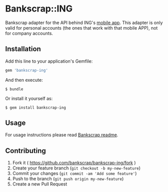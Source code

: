 # Bankscrap::ING

Bankscrap adapter for the API behind ING's [mobile app](https://play.google.com/store/apps/details?id=www.ingdirect.nativeframe&hl=en).
This adapter is only valid for personal accounts (the ones that work with that mobile APP), not for company accounts.

## Installation

Add this line to your application's Gemfile:

```ruby
gem 'bankscrap-ing'
```

And then execute:

    $ bundle

Or install it yourself as:

    $ gem install bankscrap-ing

## Usage

For usage instructions please read [Bankscrap readme](https://github.com/bankscrap/bankscrap/blob/refactor/README.md#usage).


## Contributing

1. Fork it ( https://github.com/bankscrap/bankscrap-ing/fork )
2. Create your feature branch (`git checkout -b my-new-feature`)
3. Commit your changes (`git commit -am 'Add some feature'`)
4. Push to the branch (`git push origin my-new-feature`)
5. Create a new Pull Request
